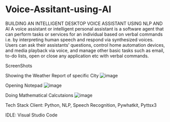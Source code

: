 # Voice-Assitant-using-AI
BUILDING AN INTELLIGENT DESKTOP VOICE ASSISTANT USING NLP AND AI
A voice assistant or intelligent personal assistant is a software agent that can perform tasks or services for an individual based on verbal commands i.e. by interpreting human speech and respond via synthesized voices. Users can ask their assistants’ questions, control home automation devices, and media playback via voice, and manage other basic tasks such as email, to-do lists, open or close any application etc with verbal commands.

ScreenShots

Showing the Weather Report of specific City
![image](https://github.com/SKeerthi0714/Voice-Assitant-using-AI/assets/136125117/dcea74c4-232c-4c8e-aa3d-d4ba0e547203)

Opening Notepad
![image](https://github.com/SKeerthi0714/Voice-Assitant-using-AI/assets/136125117/43caef27-89e5-4ca1-bf18-6240431335d5)

Doing Mathematical Calcutaions
![image](https://github.com/SKeerthi0714/Voice-Assitant-using-AI/assets/136125117/daf33334-3f90-4d0e-bd11-7af103744503)

Tech Stack
Client: Python, NLP, Speech Recognition, Pywhatkit, Pyttsx3

IDLE: Visual Studio Code
